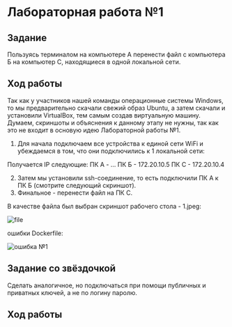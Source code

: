# Лабораторная работа №1

## Задание

Пользуясь терминалом на компьютере А перенести файл с компьютера Б на компьютер С, находящиеся в одной локальной сети.

## Ход работы

Так как у участников нашей команды операционные системы Windows, то мы предварительно скачали свежий образ Ubuntu, а затем скачали и установили VirtualBox, тем самым создав виртуальную машину. Думаем, скриншоты и объяснения к данному этапу не нужны, так как это не входит в основую идею Лабораторной работы №1.

1)  Для начала подключаем все устройства к единой сети WiFi и убеждаемся в том, что они подключились к 1 локальной сети:
   
Получается IP следующие: ПК A - ...
                         ПК Б - 172.20.10.5
                         ПК С - 172.20.10.4

2) Затем мы установили ssh-соединение, то есть подключили ПК А к ПК Б (смотрите следующий скриншот).
3) Финальное - перенести файл на ПК С.
   
В качестве файла был выбран скриншот рабочего стола - 1.jpeg:

![file](https://github.com/V1lou/Clouds/blob/main/LAB%20№1/screenshots/file.jpg)
  
ошибки Dockerfile:

![ошибка №1](https://github.com/V1lou/Clouds/blob/main/LAB%20№2/fail/1.jpg)



## Задание со звёздочкой

Сделать аналогичное, но подключаться при помощи публичных и приватных ключей, а не по логину паролю.

## Ход работы
